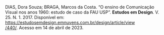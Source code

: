 DIAS, Dora Souza; BRAGA, Marcos da Costa. “O ensino de Comunicação Visual nos anos 1960: estudo de caso da FAU USP”. **Estudos em Design**. V. 25. N. 1. 2017. Disponível em: [https://estudosemdesign.emnuvens.com.br/design/article/view  
/440/](https://estudosemdesign.emnuvens.com.br/design/article/view/440/). Acesso em 14 de abril de 2023.